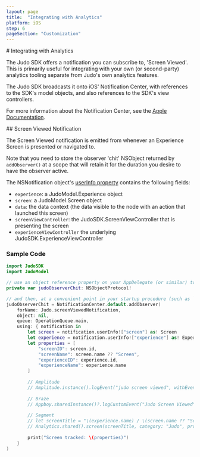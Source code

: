 ```yaml
---
layout: page
title:  "Integrating with Analytics"
platform: iOS
step: 6
pageSection: "Customization"
---
```

<section id="{{page.title | slugify }}" markdown=1>
# Integrating with Analytics

The Judo SDK offers a notification you can subscribe to, 'Screen Viewed'. This is primarily useful for integrating with your own (or second-party) analytics tooling separate from Judo's own analytics features.

The Judo SDK broadcasts it onto iOS' Notification Center, with references to the SDK's model objects, and also references to the SDK's view controllers.

For more information about the Notification Center, see the [Apple Documentation](https://developer.apple.com/documentation/foundation/notificationcenter).
</section>
<section id="screen-viewed-notification" markdown=1>
## Screen Viewed Notification

The Screen Viewed notification is emitted from whenever an Experience Screen is presented or navigated to.

Note that you need to store the observer 'chit' NSObject returned by `addObserver()` at a scope that will retain it for the duration you desire to have the observer active.

The NSNotification object's [userInfo property](https://developer.apple.com/documentation/foundation/nsnotification/1409222-userinfo) contains the following fields:

- `experience`: a JudoModel.Experience object
- `screen`: a JudoModel.Screen object
- `data`: the data context (the data visible to the node with an action that launched this screen)
- `screenViewController`: the JudoSDK.ScreenViewController that is presenting the screen
- `experienceViewController` the underlying JudoSDK.ExperienceViewController

### Sample Code

```swift
import JudoSDK
import JudoModel

// use an object reference property on your AppDelegate (or similar) to store the chit you get back from `NotificationCenter.default.addObserver`
private var judoObserverChit: NSObjectProtocol!

// and then, at a convenient point in your startup procedure (such as `application:didFinishLaunchingWithOptions:`), add an observer to iOS' Notification Center for the Judo Screen Viewed notification:
judoObserverChit = NotificationCenter.default.addObserver(
    forName: Judo.screenViewedNotification,
    object: nil,
    queue: OperationQueue.main,
    using: { notification in
        let screen = notification.userInfo!["screen"] as! Screen
        let experience = notification.userInfo!["experience"] as! Experience
        let properties = [
            "screenID": screen.id,
            "screenName": screen.name ?? "Screen",
            "experienceID": experience.id,
            "experienceName": experience.name
        ]
        
        // Amplitude
        // Amplitude.instance().logEvent("judo screen viewed", withEventProperties: properties)
        
        // Braze
        // Appboy.sharedInstance()?.logCustomEvent("Judo Screen Viewed", withProperties: properties)
        
        // Segment
        // let screenTitle = "\(experience.name) / \(screen.name ?? "Screen")"
        // Analytics.shared().screen(screenTitle, category: "Judo", properties: properties)
        
        print("Screen tracked: \(properties)")
    }
)
```
</section>
